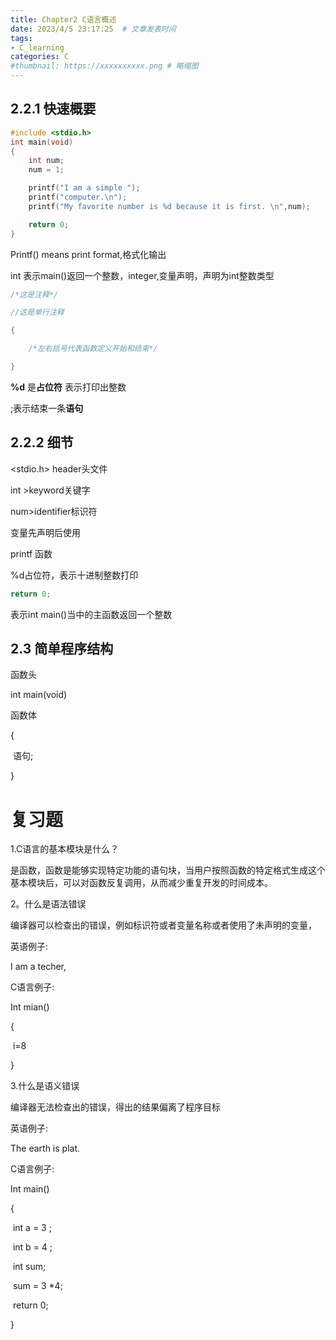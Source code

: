 ```yaml
---
title: Chapter2 C语言概述
date: 2023/4/5 23:17:25  # 文章发表时间
tags:
- C_learning
categories: C
#thumbnail: https://xxxxxxxxxx.png # 略缩图
---
```

## 2.2.1 快速概要

```c
#include <stdio.h>
int main(void)
{
    int num;
    num = 1;

    printf("I am a simple ");
    printf("computer.\n");
    printf("My favorite number is %d because it is first. \n",num);

    return 0;
}
```

Printf() means print format,格式化输出

int 表示main()返回一个整数，integer,变量声明，声明为int整数类型

```c
/*这是注释*/

//这是单行注释

{

	/*左右括号代表函数定义开始和结束*/

}
```

**%d** 是**占位符** 表示打印出整数

;表示结束一条**语句**



## 2.2.2 细节

<stdio.h> header头文件

int >keyword关键字

num>identifier标识符

变量先声明后使用

printf 函数

%d占位符，表示十进制整数打印

```c
return 0;
```



表示int main()当中的主函数返回一个整数

## 2.3 简单程序结构

函数头

int main(void)



函数体

{

​	语句;	

}

# 复习题



1.C语言的基本模块是什么？

是函数，函数是能够实现特定功能的语句块，当用户按照函数的特定格式生成这个基本模块后，可以对函数反复调用，从而减少重复开发的时间成本。

2。什么是语法错误

编译器可以检查出的错误，例如标识符或者变量名称或者使用了未声明的变量，

英语例子:

I am a techer,

C语言例子:

Int mian()

{

​	i=8

}

3.什么是语义错误

编译器无法检查出的错误，得出的结果偏离了程序目标

英语例子:

The earth is plat.

C语言例子:

Int main()

{

​	int a = 3 ;

​	int b = 4 ;

​	int sum;

​	sum = 3 *4;

​	return 0;

}





